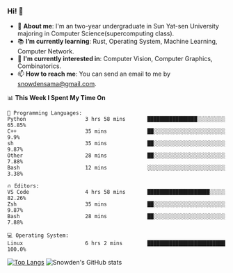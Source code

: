 ### Hi! 👋

+ :school: **About me**: I'm an two-year undergraduate in Sun Yat-sen University majoring in Computer Science(supercomputing class).
+ :books: **I’m currently learning**: Rust, Operating System, Machine Learning, Computer Network.
+ :lollipop: **I'm currently interested in**: Computer Vision, Computer Graphics, Combinatorics.
+ 📫 **How to reach me**: You can send an email to me by snowdensama@gmail.com.

<!--START_SECTION:waka-->
📊 **This Week I Spent My Time On** 

```text
💬 Programming Languages: 
Python                   3 hrs 58 mins       ████████████████░░░░░░░░░   65.85% 
C++                      35 mins             ██░░░░░░░░░░░░░░░░░░░░░░░   9.9% 
sh                       35 mins             ██░░░░░░░░░░░░░░░░░░░░░░░   9.87% 
Other                    28 mins             ██░░░░░░░░░░░░░░░░░░░░░░░   7.88% 
Bash                     12 mins             ░░░░░░░░░░░░░░░░░░░░░░░░░   3.38%

🔥 Editors: 
VS Code                  4 hrs 58 mins       ████████████████████░░░░░   82.26% 
Zsh                      35 mins             ██░░░░░░░░░░░░░░░░░░░░░░░   9.87% 
Bash                     28 mins             ██░░░░░░░░░░░░░░░░░░░░░░░   7.88%

💻 Operating System: 
Linux                    6 hrs 2 mins        █████████████████████████   100.0%

```


<!--END_SECTION:waka-->


[![Top Langs](https://github-readme-stats.vercel.app/api/top-langs/?username=lixk28&langs_count=8&layout=compact&hide_border=true)](https://github.com/lixk28/github-readme-stats)
![Snowden's GitHub stats](https://github-readme-stats.vercel.app/api?username=lixk28&show_icons=true&hide_border=true&count_private=true)



<!--
**lixk28/lixk28** is a ✨ _special_ ✨ repository because its `README.md` (this file) appears on your GitHub profile.

Here are some ideas to get you started:

- 🔭 I’m currently working on ...
- 🌱 I’m currently learning ...
- 👯 I’m looking to collaborate on ...
- 🤔 I’m looking for help with ...
- 💬 Ask me about ...
- 📫 How to reach me: ...
- 😄 Pronouns: ...
- ⚡ Fun fact: ...
  -->
